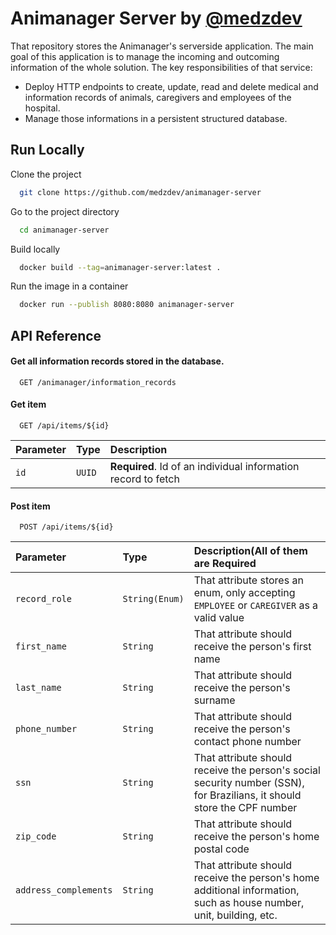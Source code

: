 
# Animanager Server by [@medzdev](https://www.github.com/medzdev)

That repository stores the Animanager's serverside application. The main goal of this application is to manage the incoming and outcoming information of the whole solution.
The key responsibilities of that service:

- Deploy HTTP endpoints to create, update, read and delete medical and information records of animals, caregivers and employees of the hospital.
- Manage those informations in a persistent structured database.



## Run Locally

Clone the project

```bash
  git clone https://github.com/medzdev/animanager-server
```

Go to the project directory

```bash
  cd animanager-server
```

Build locally

```bash
  docker build --tag=animanager-server:latest .
```

Run the image in a container

```bash
  docker run --publish 8080:8080 animanager-server
```


## API Reference

#### Get all information records stored in the database.

```http
  GET /animanager/information_records
```

#### Get item

```http
  GET /api/items/${id}
```

| Parameter | Type     | Description                       |
| :-------- | :------- | :-------------------------------- |
| `id`      | `UUID` | **Required**. Id of an individual information record to fetch |


#### Post item

```http
  POST /api/items/${id}
```

| Parameter | Type     | Description(All of them are **Required**                   |
| :-------- | :------- | :-------------------------------- |
| `record_role`| `String(Enum)` | That attribute stores an enum, only accepting `EMPLOYEE` or `CAREGIVER` as a valid value |
| `first_name`| `String` | That attribute should receive the person's first name  |
| `last_name`| `String` | That attribute should receive the person's surname  |
| `phone_number`| `String` | That attribute should receive the person's contact phone number  |
| `ssn`| `String` | That attribute should receive the person's social security number  (SSN), for Brazilians, it should store the CPF number  |
| `zip_code`| `String` | That attribute should receive the person's home postal code  |
| `address_complements`| `String` | That attribute should receive the person's home additional information, such as house number, unit, building, etc.  |
